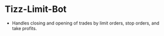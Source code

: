 # Tizz-Limit-Bot
- Handles closing and opening of trades by limit orders, stop orders, and take profits.
